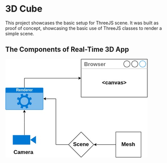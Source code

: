 # 3D Cube

This project showcases the basic setup for ThreeJS scene. It was built as proof of concept, showcasing the basic use of ThreeJS classes to render a simple scene.

## The Components of Real-Time 3D App

![Diagram with components that make up real-time 3d app](assets/readme/The%20Components%20of%20a%20Real-Time%203D%20App.jpg)

